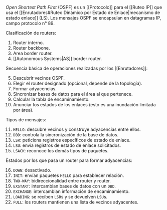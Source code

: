 _Open Shortest Path First_ (OSPF) es un [[Protocolo]] para el [[Ruteo IP]] que usa el [[Enrutadores#Ruteo Dinámico por Estado de Enlace|mecanismo de estado enlace]] (LS). Los mensajes OSPF se encapsulan en datagramas IP, campo protocolo n° 89.

Clasificación de routers:

1. Router interno.
2. Router backbone.
3. Area border router.
4. [[Autonomous Systems|AS]] border router.

Secuencia básica de operaciones realizadas por los [[Enrutadores]]:

5. Descubrir vecinos OSPF.
6. Elegir el router designado (opcional, depende de la topología).
7. Formar adyacencias.
8. Sincronizar bases de datos para el área al que pertenece.
9. Calcular la tabla de encaminamiento.
10. Anunciar los estados de los enlaces (esto es una inundación limitada por área).

Tipos de mensajes:

11. `HELLO`: descubre vecinos y construye adyacencias entre ellos.
12. `DBD`: controla la sincronización de la base de datos.
13. `LSR`: peticiona registros específicos de estado de enlace.
14. `LSU`: envía registros de estado de enlace solicitados.
15. `LSACK`: reconoce los demás tipos de paquetes.

Estados por los que pasa un router para formar adyacencias:

16. `DOWN`: desactivado.
17. `INIT`: envían paquetes `HELLO` para establecer relación.
18. `TWO-WAY`: bidireccionalidad entre router y router.
19. `EXSTART`: intercambian bases de datos con un `DBD`.
20. `EXCHANGE`: intercambian información de encaminamiento.
21. `LOADING`: se reciben `LSR`s y se devuelven `LSU`s.
22. `FULL`: los routers mantienen una lista de vecinos adyacentes.
